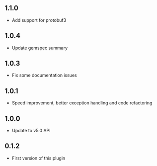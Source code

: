 ## 1.1.0
  - Add support for protobuf3

## 1.0.4
  - Update gemspec summary

## 1.0.3
  - Fix some documentation issues

## 1.0.1
 - Speed improvement, better exception handling and code refactoring

## 1.0.0
 - Update to v5.0 API

## 0.1.2
 - First version of this plugin
